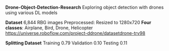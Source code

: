 **Drone-Object-Detection-Research**
  Exploring object detection with drones using various DL models

**Dataset**
  6,844 RBG images
  Preprocessed: Resized to 1280x720
  **Four classes**: Airplane, Bird, Drone, Helicopter
  https://universe.roboflow.com/project-ddrone/datasetdrone-trv98  

**Splitting Dataset**
  Training 0.79
  Validation 0.10
  Testing 0.11

